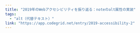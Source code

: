 ```yaml
---
title: "2019年のWebアクセシビリティを振り返る：noteのalt属性の実装"
tags:
  - "alt（代替テキスト）"
link: "https://app.codegrid.net/entry/2019-accessibility-2"
---
```

